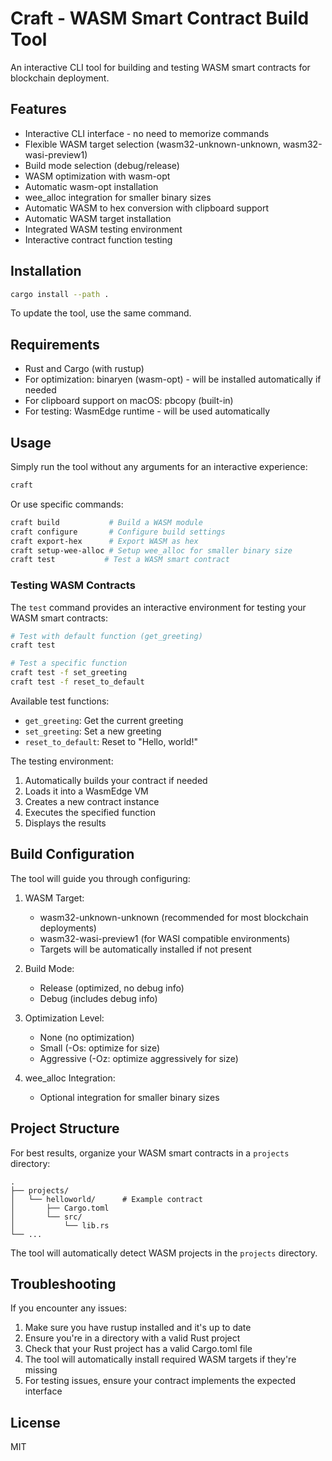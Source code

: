 # Craft - WASM Smart Contract Build Tool

An interactive CLI tool for building and testing WASM smart contracts for blockchain deployment.

## Features

- Interactive CLI interface - no need to memorize commands
- Flexible WASM target selection (wasm32-unknown-unknown, wasm32-wasi-preview1)
- Build mode selection (debug/release)
- WASM optimization with wasm-opt
- Automatic wasm-opt installation
- wee_alloc integration for smaller binary sizes
- Automatic WASM to hex conversion with clipboard support
- Automatic WASM target installation
- Integrated WASM testing environment
- Interactive contract function testing

## Installation

```bash
cargo install --path .
```

To update the tool, use the same command.

## Requirements

- Rust and Cargo (with rustup)
- For optimization: binaryen (wasm-opt) - will be installed automatically if needed
- For clipboard support on macOS: pbcopy (built-in)
- For testing: WasmEdge runtime - will be used automatically

## Usage

Simply run the tool without any arguments for an interactive experience:

```bash
craft
```

Or use specific commands:

```bash
craft build           # Build a WASM module
craft configure       # Configure build settings
craft export-hex      # Export WASM as hex
craft setup-wee-alloc # Setup wee_alloc for smaller binary size
craft test           # Test a WASM smart contract
```

### Testing WASM Contracts

The `test` command provides an interactive environment for testing your WASM smart contracts:

```bash
# Test with default function (get_greeting)
craft test

# Test a specific function
craft test -f set_greeting
craft test -f reset_to_default
```

Available test functions:
- `get_greeting`: Get the current greeting
- `set_greeting`: Set a new greeting
- `reset_to_default`: Reset to "Hello, world!"

The testing environment:
1. Automatically builds your contract if needed
2. Loads it into a WasmEdge VM
3. Creates a new contract instance
4. Executes the specified function
5. Displays the results

## Build Configuration

The tool will guide you through configuring:

1. WASM Target:
   - wasm32-unknown-unknown (recommended for most blockchain deployments)
   - wasm32-wasi-preview1 (for WASI compatible environments)
   - Targets will be automatically installed if not present

2. Build Mode:
   - Release (optimized, no debug info)
   - Debug (includes debug info)

3. Optimization Level:
   - None (no optimization)
   - Small (-Os: optimize for size)
   - Aggressive (-Oz: optimize aggressively for size)

4. wee_alloc Integration:
   - Optional integration for smaller binary sizes

## Project Structure

For best results, organize your WASM smart contracts in a `projects` directory:

```
.
├── projects/
│   └── helloworld/      # Example contract
│       ├── Cargo.toml
│       └── src/
│           └── lib.rs
└── ...
```

The tool will automatically detect WASM projects in the `projects` directory.

## Troubleshooting

If you encounter any issues:

1. Make sure you have rustup installed and it's up to date
2. Ensure you're in a directory with a valid Rust project
3. Check that your Rust project has a valid Cargo.toml file
4. The tool will automatically install required WASM targets if they're missing
5. For testing issues, ensure your contract implements the expected interface

## License

MIT
